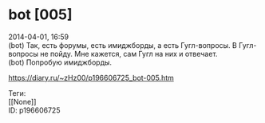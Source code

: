 bot [005]
==========

   
 2014-04-01, 16:59   
  (bot) Так, есть форумы, есть имиджборды, а есть Гугл-вопросы. В Гугл-вопросы не пойду. Мне кажется, сам Гугл на них и отвечает.   
 (bot) Попробую имиджборды.   
    
 <https://diary.ru/~zHz00/p196606725_bot-005.htm>   
   
 Теги:   
 [[None]]   
 ID: p196606725